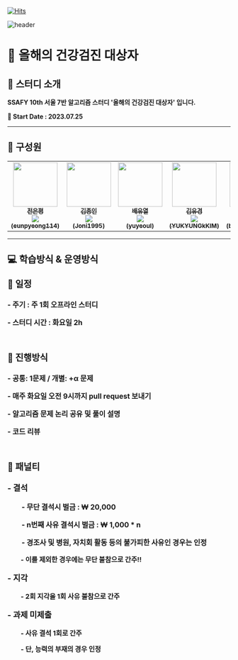 [![Hits](https://hits.seeyoufarm.com/api/count/incr/badge.svg?url=https%3A%2F%2Fgithub.com%2FJoni1995%2FPeachStudy%2Fhit-counter&count_bg=%233D8CC8&title_bg=%23555555&icon=&icon_color=%23E7E7E7&title=hits&edge_flat=false)](https://hits.seeyoufarm.com)

![header](https://capsule-render.vercel.app/api?type=Rect&color=4682b4&height=180&section=header&text=Algorithm%20Study&fontSize=75&fontColor=f0f8ff)


#  🏥 올해의 건강검진 대상자 

<div>
    <strong><h2>🚀 스터디 소개</h2>
    <p style="font-size:19px font-weight:20px">SSAFY 10th 서울 7반 알고리즘 스터디 '올해의 건강검진 대상자' 입니다.</p>
    <p style="font-size:16px font-weight:20px">📆 Start Date : 2023.07.25</p>
    <hr>
    <h2>🙈 구성원</h2>
    <table>
    <tbody>
        <tr>
        <td align="center"><a href="https://github.com/eunpyeong114"><img src="https://avatars.githubusercontent.com/u/139293873?v=4" width="100px;" alt=""/><br /><sub><b>전은평<br>
        <img src="http://mazassumnida.wtf/api/mini/generate_badge?boj=jep1995">
        <br>(eunpyeong114)</b></sub></a><br /></td>
        <td align="center"><a href="https://github.com/joni1995"><img src="https://avatars.githubusercontent.com/u/139304892?v=4" width="100px;" alt=""/><br /><sub><b>김종인<br><img src="http://mazassumnida.wtf/api/mini/generate_badge?boj=kirua0517"><br>(Joni1995)</b></sub></a><br /></td>
        <td align="center"><a href="https://github.com/yuyeoul"><img src="https://avatars.githubusercontent.com/u/93958447?v=4" width="100px;" alt=""/><br /><sub><b>배유열<br><img src="http://mazassumnida.wtf/api/mini/generate_badge?boj=yyungyn"><br>(yuyeoul)</b></sub></a><br /></td>
        <td align="center"><a href="https://github.com/YUKYUNGkKIM"><img src="https://avatars.githubusercontent.com/u/139313708?v=4" width="100px;" alt=""/><br /><sub><b>김유경<br><img src="http://mazassumnida.wtf/api/mini/generate_badge?boj=youkyung7252"><br>(YUKYUNGkKIM) </b></sub></a><br /></td>
        <td align="center"><a href="https://github.com/byunghyunkim0"><img src="https://avatars.githubusercontent.com/u/139294001?v=4" width="100px;" alt=""/><br><sub><b>김병현<br><img src="http://mazassumnida.wtf/api/mini/generate_badge?boj=qudgus2411"><br>
(byunghyunkim0) </b></sub></a><br /></td>
        </tr>
    </tbody>
    </table>
    <hr>
    <h2>💻  학습방식 & 운영방식</h2>
    <p style="font-size:20px">📌 일정</p>
    <p style="font-size:16px">- 주기 : 주 1회 오프라인 스터디</p>
    <p style="font-size:16px">- 스터디 시간 : 화요일 2h</p>
    <br>
    <p style="font-size:20px">📌 진행방식</p>
    <p style="font-size:16px">- 공통: 1문제 / 개별: +α 문제</p>
    <p style="font-size:16px">- 매주 화요일 오전 9시까지 pull request 보내기</p>
    <p style="font-size:16px">- 알고리즘 문제 논리 공유 및 풀이 설명</p>
    <p style="font-size:16px">- 코드 리뷰</p>
    <br>
    <p style="font-size:20px">📌 패널티</p>
    <p style="font-size:18px">- 결석</p>
    <p style="font-size:16px">　　- 무단 결석시 벌금 : ₩ 20,000</p>
    <p style="font-size:16px">　　- n번째 사유 결석시 벌금 : ₩ 1,000 * n</p>
    <p style="font-size:16px">　　- 경조사 및 병원, 자치회 활동 등의 불가피한 사유인 경우는 인정</p>
    <p style="font-size:15px">　　- 이를 제외한 경우에는 무단 불참으로 간주!!</p>
    <p style="font-size:18px">- 지각</p>
    <p style="font-size:15px">　　- 2회 지각을 1회 사유 불참으로 간주</p>
    <p style="font-size:18px">- 과제 미제출</p>
    <p style="font-size:15px">　　- 사유 결석 1회로 간주</p>
    <p style="font-size:15px">　　- 단, 능력의 부재의 경우 인정</p>
</div>